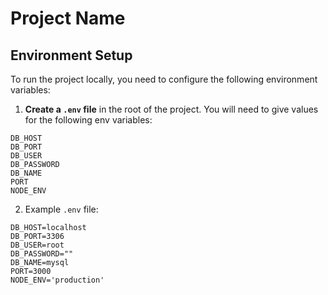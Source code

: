 # Project Name

## Environment Setup

To run the project locally, you need to configure the following environment variables:

1. **Create a `.env` file** in the root of the project. You will need to give values for the following env variables:

```env
DB_HOST
DB_PORT
DB_USER
DB_PASSWORD
DB_NAME
PORT
NODE_ENV
```
2. Example ```.env``` file:
```env
DB_HOST=localhost
DB_PORT=3306
DB_USER=root
DB_PASSWORD=""
DB_NAME=mysql
PORT=3000
NODE_ENV='production'


